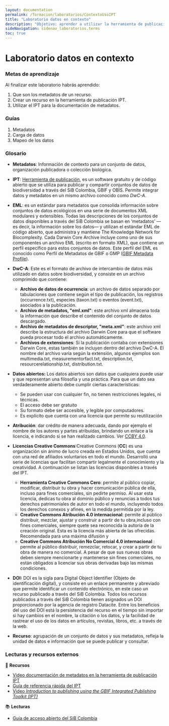 ```yaml
---
layout: documentation
permalink: /formacion/laboratorios/ContextoUsoIPT
title: "Laboratorio datos en contexto"
description: "Objetivo: aprender a utilizar la herramienta de publicación IPT."
sideNavigation: sidenav_laboratorios.terms
toc: true
---
```


# Laboratorio datos en contexto

### Metas de aprendizaje

Al finalizar este laboratorio habrás aprendido:

1. Que son los metadatos de un recurso.
2. Crear un recurso en la herramienta de publicación IPT.
3. Utilizar el IPT para la documentación de metadatos.


### Guías

1. Metadatos
2. Carga de datos
3. Mapeo de los datos

### Glosario


- **Metadatos**: Información de contexto para un conjunto de datos, organización publicadora o colección biológica.

- **IPT**: [Herramienta de publicación](https://www.gbif.org/es/ipt), es un software gratuito y de código abierto que se utiliza para publicar y compartir conjuntos de datos de biodiversidad a través del SiB Colombia, GBIF y OBIS. Permite integrar datos y metadatos en un mismo archivo conocido como _DwC-A_.

- **EML**: es un estándar para metadatos que consolida información sobre conjuntos de datos ecológicos en una serie de documentos XML modulares y extensibles. Todas las descripciones de los conjuntos de datos disponibles a través del SiB Colombia se basan en ‘metadatos’ —es decir, la información sobre los datos— y utilizan el estándar EML de código abierto, que administra y mantiene The Knowledge Network for Biocomplexity.
Cada Darwin Core Archive incluye como uno de sus componentes un archivo EML (escrito en formato XML), que contiene un perfil específico para estos conjuntos de datos. Este perfil del EML es conocido como Perfil de Metadatos de GBIF o GMP ([GBIF Metadata Profile](https://eml.ecoinformatics.org/)).


- **DwC-A**: Este es el formato de archivo de intercambio de datos más utilizado en datos sobre biodiversidad, y consiste en un archivo comprimido que contiene:
  - **Archivo de datos de ocurrencia**: un archivo de datos separado por tabulaciones que contiene según el tipo de publicación, los registros (occurrence.txt), especies (taxon.txt) o eventos (event.txt), asociados a la publicación.
  - **Archivo de metadatos, "eml.xml"**: este archivo xml almacena toda la información que describe el contenido del conjunto de datos descargado.
  - **Archivo de metadatos de descriptor, "meta.xml"**: este archivo xml describe la estructura del archivo Darwin Core para que el software pueda procesar todo el archivo automáticamente.
  - **Archivos de extensiones**: Si la publicación contaba con extensiones Darwin Core, estas también se incluyen dentro del archivo DwC-A. El nombre del archivo varía según la extensión, algunos ejemplos son multimedia.txt, measurementorfact.txt, description.txt, resourcerelationship.txt, distribution.txt.


- **Datos abiertos:** Los datos abiertos son datos que cualquiera puede usar y que representan una filosofía y una práctica. Para que un dato sea verdaderamente abierto debe cumplir ciertas características:
  - Se pueden usar con cualquier fin, no tienen restricciones legales, ni técnicas.
  - El acceso debe ser gratuito
  - Su formato debe ser accesible, y legible por computadores.
  - Es explícito que cuenta con una licencia que permite su reutilización

- **Atribución**: dar crédito de manera adecuada, dando por ejemplo el nombre de los autores y partes atribuidas, brindando un enlace a la licencia, e indicando si se han realizado cambios. Ver [CCBY 4.0](https://creativecommons.org/licenses/by/4.0/deed.es).


- **Licencias Creative Commons**:Creative Commons (**CC**) es una organización sin ánimo de lucro creada en Estados Unidos, que cuenta con una red de afiliados voluntarios en todo el mundo. Desarrolló una serie de licencias que facilitan compartir legalmente el conocimiento y la creatividad. A continuación se listan las licencias disponibles a través del IPT.
  - **Herramienta Creative Commons Cero**: permite al público copiar, modificar, distribuir tu obra y hacer comunicación pública de ella, incluso para fines comerciales, sin pedirte permiso. Al usar esta licencia, dedicas tu obra al dominio público y renuncias a todos tus derechos patrimoniales de autor en todo el mundo, incluyendo todos los derechos conexos y afines, en la medida permitida por la ley.
  - **Creative Commons Atribución 4.0 internacional**: permite al público distribuir, mezclar, ajustar y construir a partir de tu obra,incluso con fines comerciales, siempre quete sea reconocida la autoría de la creación original. Esta es la licencia más abierta de las ofrecidas. Recomendada para una máxima difusión y 
  - **Creative Commons Atribución No Comercial 4.0 internacional** : permite al público distribuir, remezclar, retocar, y crear a partir de tu obra de manera no comercial. A pesar de que sus nuevas obras deben siempre mencionarte y mantenerse sin fines comerciales, no están obligados a licenciar sus obras derivadas bajo las mismas condiciones.

- **DOI:** DOI es la sigla para Digital Object Identifier (Objeto de identificación digital), y consiste en un enlace permanente y abreviado que permite identificar un contenido electrónico, en este caso un recurso publicado a través del SiB Colombia. Todos los recursos publicados a través del SiB Colombia tienen asignados un DOI proporcionado por la agencia de registro Datacite. Entre los beneficios del uso del DOI está la persistencia del recurso en el tiempo sin importar si hay cambios en el nombre, la citación o los datos, y la facilidad de rastrear el uso de los datos en artículos, revistas, libros, etc. a través de la web.

- **Recurso**: agrupación de un conjunto de datos y sus metadatos, refleja la unidad de datos e información que se puede publicar y consultar.

### Lecturas y recursos externos

:wrench: **Recursos**

* [Video documentación de metadatos en la herramienta de publicación IPT](https://youtu.be/9WkH9hoHc8w)
* [Guía de referencia rápida del IPT](https://github.com/gbif/ipt/wiki/IPT2ManualNotes_ES.wiki#gu%C3%ADa-de-referencia-r%C3%A1pida)
* [Video _Introduction to publishing using the GBIF Integrated Publishing Toolkit (IPT)_](https://youtu.be/eDH9IoTrMVE)

:books: **Lecturas**

* [Guía de acceso abierto del SiB Colombia](http://repository.humboldt.org.co/bitstream/handle/20.500.11761/35015/abc-sibcolombia.pdf?sequence=1&isAllowed=y)

